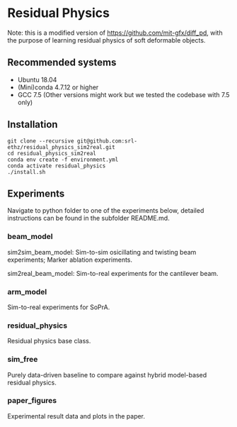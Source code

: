 # Residual Physics

Note: this is a modified version of https://github.com/mit-gfx/diff_pd, with the purpose of learning residual physics of soft deformable objects.


## Recommended systems
- Ubuntu 18.04
- (Mini)conda 4.7.12 or higher
- GCC 7.5 (Other versions might work but we tested the codebase with 7.5 only)

## Installation
```
git clone --recursive git@github.com:srl-ethz/residual_physics_sim2real.git
cd residual_physics_sim2real
conda env create -f environment.yml
conda activate residual_physics
./install.sh
```

## Experiments
Navigate to python folder to one of the experiments below, detailed instructions can be found in the subfolder README.md.

### beam_model

sim2sim_beam_model: Sim-to-sim osicillating and twisting beam experiments; Marker ablation experiments.

sim2real_beam_model: Sim-to-real experiments for the cantilever beam.

### arm_model

Sim-to-real experiments for SoPrA.

### residual_physics

Residual physics base class.

### sim_free

Purely data-driven baseline to compare against hybrid model-based residual physics.

### paper_figures

Experimental result data and plots in the paper.
